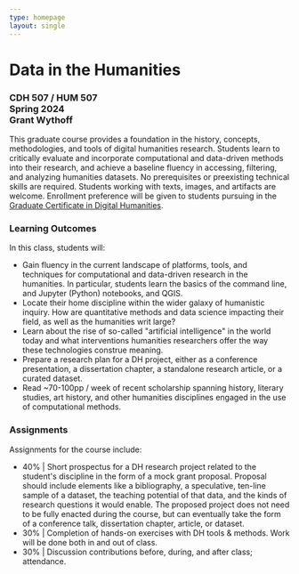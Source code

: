 ```yaml
---
type: homepage
layout: single
---
```


<h1 class="tc">Data in the Humanities</h1>

<h3 class="tc">

CDH 507 / HUM 507\
Spring 2024\
Grant Wythoff

</h3>

This graduate course provides a foundation in the history, concepts, methodologies, and tools of digital humanities research. Students learn to critically evaluate and incorporate computational and data-driven methods into their research, and achieve a baseline fluency in accessing, filtering, and analyzing humanities datasets. No prerequisites or preexisting technical skills are required. Students working with texts, images, and artifacts are welcome. Enrollment preference will be given to students pursuing in the [Graduate Certificate in Digital Humanities](https://cdh.princeton.edu/engage/graduate-students/graduate-certificate/).

### Learning Outcomes

In this class, students will:

- Gain fluency in the current landscape of platforms, tools, and techniques for computational and data-driven research in the humanities. In particular, students learn the basics of the command line, and Jupyter (Python) notebooks, and QGIS.
- Locate their home discipline within the wider galaxy of humanistic inquiry. How are quantitative methods and data science impacting their field, as well as the humanities writ large?
- Learn about the rise of so-called "artificial intelligence" in the world today and what interventions humanities researchers offer the way these technologies construe meaning.
- Prepare a research plan for a DH project, either as a conference presentation, a dissertation chapter, a standalone research article, or a curated dataset.
- Read ~70-100pp / week of recent scholarship spanning history, literary studies, art history, and other humanities disciplines engaged in the use of computational methods.

### Assignments

Assignments for the course include:

- 40% | Short prospectus for a DH research project related to the student's discipline in the form of a mock grant proposal. Proposal should include elements like a bibliography, a speculative, ten-line sample of a dataset, the teaching potential of that data, and the kinds of research questions it would enable. The proposed project does not need to be fully enacted during the course, but can eventually take the form of a conference talk, dissertation chapter, article, or dataset.
- 30% | Completion of hands-on exercises with DH tools & methods. Work will be done both in and out of class.
- 30% | Discussion contributions before, during, and after class; attendance.